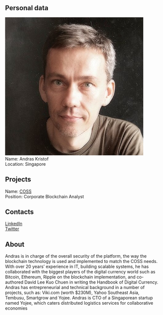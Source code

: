 ## Personal data
![ photo](photo/andras_kristof.jpg)  
Name: Andras Kristof  
Location: Singapore  
## Projects 
Name: [COSS](../projects/coss.md)  
Position: Corporate Blockchain Analyst   
## Contacts
[LinkedIn](https://www.linkedin.com/in/andraskristof/)  
[Twitter](https://twitter.com/akomba)  
## About
Andras is in charge of the overall security of the platform, the way the blockchain
technology is used and implemented to match the COSS needs. With over 20
years’ experience in IT, building scalable systems, he has collaborated with the
biggest players of the digital currency world such as Bitcoin, Ethereum, Ripple on
the blockchain implementation, and co-authored David Lee Kuo Chuen in writing
the Handbook of Digital Currency. Andras has entrepreneurial and technical
background in a number of projects, such as: Viki.com (worth $230M), Yahoo
Southeast Asia, Tembusu, Smartgrow and Yojee. Andras is CTO of a Singaporean
startup named Yojee, which caters distributed logistics services for collaborative
economies
